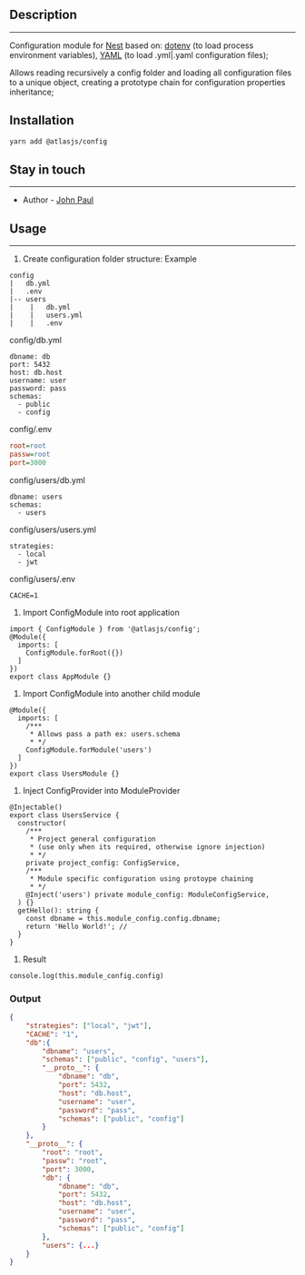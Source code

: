 ## Description
---
Configuration module for [Nest](https://github.com/nestjs/nest) based on: [dotenv](https://github.com/motdotla/dotenv) (to load process environment variables), [YAML](https://github.com/nodeca/js-yaml) (to load .yml|.yaml configuration files);

Allows reading recursively a config folder and loading all configuration files to a unique object, creating a prototype chain for configuration properties inheritance;
## Installation
```bash
yarn add @atlasjs/config
```
## Stay in touch
---
- Author - [John Paul](john891226@gmail.com)

## Usage
---
1. Create configuration folder structure: Example
```
config
|   db.yml
|   .env
|-- users
|    |   db.yml
|    |   users.yml
|    |   .env
```

config/db.yml

```
dbname: db
port: 5432
host: db.host
username: user
password: pass
schemas:
  - public
  - config
```

config/.env

```ini
root=root
passw=root
port=3000
```

config/users/db.yml

```
dbname: users
schemas:
  - users
```
config/users/users.yml

```
strategies:
  - local
  - jwt
```
config/users/.env

```
CACHE=1
```
1. Import ConfigModule into root application
```
import { ConfigModule } from '@atlasjs/config';
@Module({
  imports: [
    ConfigModule.forRoot({})
  ]
})
export class AppModule {}
```
1. Import ConfigModule into another child module
```
@Module({
  imports: [
    /***
     * Allows pass a path ex: users.schema
     * */
    ConfigModule.forModule('users')
  ]
})
export class UsersModule {}
```
1. Inject ConfigProvider into ModuleProvider
```
@Injectable()
export class UsersService {
  constructor(
    /***
     * Project general configuration 
     * (use only when its required, otherwise ignore injection)
     * */
    private project_config: ConfigService,
    /***
     * Module specific configuration using protoype chaining
     * */
    @Inject('users') private module_config: ModuleConfigService,
  ) {}
  getHello(): string {
    const dbname = this.module_config.config.dbname;
    return 'Hello World!'; //
  }
}

```
1. Result
```
console.log(this.module_config.config)
```
### Output
```json
{
    "strategies": ["local", "jwt"],
    "CACHE": "1",
    "db":{
        "dbname": "users",
        "schemas": ["public", "config", "users"],
        "__proto__": {
            "dbname": "db",
            "port": 5432,
            "host": "db.host",
            "username": "user",
            "password": "pass",
            "schemas": ["public", "config"]
        }
    },
    "__proto__": {
        "root": "root",
        "passw": "root",
        "port": 3000,
        "db": {
            "dbname": "db",
            "port": 5432,
            "host": "db.host",
            "username": "user",
            "password": "pass",
            "schemas": ["public", "config"]
        },
        "users": {...}
    }
}
```





